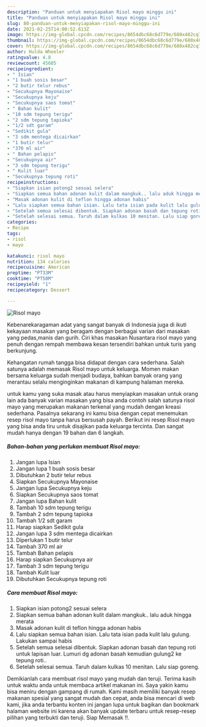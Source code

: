 ```yaml
---
description: "Panduan untuk menyiapakan Risol mayo minggu ini"
title: "Panduan untuk menyiapakan Risol mayo minggu ini"
slug: 80-panduan-untuk-menyiapakan-risol-mayo-minggu-ini
date: 2021-02-25T14:00:52.613Z
image: https://img-global.cpcdn.com/recipes/8654dbc68c6d779e/680x482cq70/risol-mayo-foto-resep-utama.jpg
thumbnail: https://img-global.cpcdn.com/recipes/8654dbc68c6d779e/680x482cq70/risol-mayo-foto-resep-utama.jpg
cover: https://img-global.cpcdn.com/recipes/8654dbc68c6d779e/680x482cq70/risol-mayo-foto-resep-utama.jpg
author: Hulda Wheeler
ratingvalue: 4.8
reviewcount: 45605
recipeingredient:
- " Isian"
- "1 buah sosis besar"
- "2 butir telur rebus"
- "Secukupnya Mayonaise"
- "Secukupnya keju"
- "Secukupnya saos tomat"
- " Bahan kulit"
- "10 sdm tepung terigu"
- "2 sdm tepung tapioka"
- "1/2 sdt garam"
- "Sedikit gula"
- "3 sdm mentega dicairkan"
- "1 butir telur"
- "370 ml air"
- " Bahan pelapis"
- "Secukupnya air"
- "3 sdm tepung terigu"
- " Kulit luar"
- "Secukupnya tepung roti"
recipeinstructions:
- "Siapkan isian potong2 sesuai selera"
- "Siapkan semua bahan adonan kulit dalam mangkuk.. lalu aduk hingga merata"
- "Masak adonan kulit di teflon hingga adonan habis"
- "Lalu siapkan semua bahan isian. Lalu tata isian pada kulit lalu gulung. Lakukan sampai habis"
- "Setelah semua selesai dibentuk. Siapkan adonan basah dan tepung roti untuk lapisan luar. Lumuri dg adonan basah kemudian gulung2 ke tepung roti.."
- "Setelah selesai semua. Taruh dalam kulkas 10 menitan. Lalu siap goreng."
categories:
- Recipe
tags:
- risol
- mayo

katakunci: risol mayo 
nutrition: 134 calories
recipecuisine: American
preptime: "PT33M"
cooktime: "PT58M"
recipeyield: "1"
recipecategory: Dessert

---
```



![Risol mayo](https://img-global.cpcdn.com/recipes/8654dbc68c6d779e/680x482cq70/risol-mayo-foto-resep-utama.jpg)

Kebenarekaragaman adat yang sangat banyak di Indonesia juga di ikuti kekayaan masakan yang beragam dengan berbagai varian dari masakan yang pedas,manis dan gurih. Ciri khas masakan Nusantara risol mayo yang penuh dengan rempah membawa kesan tersendiri bahkan untuk turis yang berkunjung.




Kehangatan rumah tangga bisa didapat dengan cara sederhana. Salah satunya adalah memasak Risol mayo untuk keluarga. Momen makan bersama keluarga sudah menjadi budaya, bahkan banyak orang yang merantau selalu menginginkan makanan di kampung halaman mereka.

untuk kamu yang suka masak atau harus menyiapkan masakan untuk orang lain ada banyak varian masakan yang bisa anda contoh salah satunya risol mayo yang merupakan makanan terkenal yang mudah dengan kreasi sederhana. Pasalnya sekarang ini kamu bisa dengan cepat menemukan resep risol mayo tanpa harus bersusah payah.
Berikut ini resep Risol mayo yang bisa anda tiru untuk disajikan pada keluarga tercinta. Dan sangat mudah hanya dengan 19 bahan dan 6 langkah.


<!--inarticleads1-->

##### Bahan-bahan yang perlukan membuat Risol mayo:

1. Jangan lupa  Isian
1. Jangan lupa 1 buah sosis besar
1. Dibutuhkan 2 butir telur rebus
1. Siapkan Secukupnya Mayonaise
1. Jangan lupa Secukupnya keju
1. Siapkan Secukupnya saos tomat
1. Jangan lupa  Bahan kulit
1. Tambah 10 sdm tepung terigu
1. Tambah 2 sdm tepung tapioka
1. Tambah 1/2 sdt garam
1. Harap siapkan Sedikit gula
1. Jangan lupa 3 sdm mentega dicairkan
1. Diperlukan 1 butir telur
1. Tambah 370 ml air
1. Tambah  Bahan pelapis
1. Harap siapkan Secukupnya air
1. Tambah 3 sdm tepung terigu
1. Tambah  Kulit luar
1. Dibutuhkan Secukupnya tepung roti




<!--inarticleads2-->

##### Cara membuat  Risol mayo:

1. Siapkan isian potong2 sesuai selera
1. Siapkan semua bahan adonan kulit dalam mangkuk.. lalu aduk hingga merata
1. Masak adonan kulit di teflon hingga adonan habis
1. Lalu siapkan semua bahan isian. Lalu tata isian pada kulit lalu gulung. Lakukan sampai habis
1. Setelah semua selesai dibentuk. Siapkan adonan basah dan tepung roti untuk lapisan luar. Lumuri dg adonan basah kemudian gulung2 ke tepung roti..
1. Setelah selesai semua. Taruh dalam kulkas 10 menitan. Lalu siap goreng.




Demikianlah cara membuat risol mayo yang mudah dan teruji. Terima kasih untuk waktu anda untuk membaca artikel makanan ini. Saya yakin kamu bisa meniru dengan gampang di rumah. Kami masih memiliki banyak resep makanan spesial yang sangat mudah dan cepat, anda bisa mencari di web kami, jika anda terbantu konten ini jangan lupa untuk bagikan dan bookmark halaman website ini karena akan banyak update terbaru untuk resep-resep pilihan yang terbukti dan teruji. Siap Memasak !!. 

